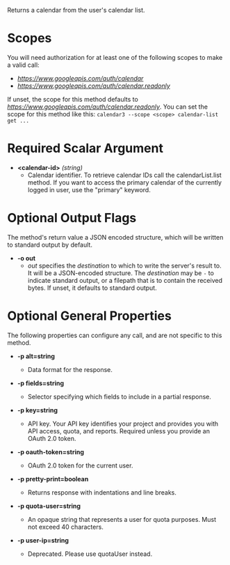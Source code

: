 Returns a calendar from the user&#39;s calendar list.
# Scopes

You will need authorization for at least one of the following scopes to make a valid call:

* *https://www.googleapis.com/auth/calendar*
* *https://www.googleapis.com/auth/calendar.readonly*

If unset, the scope for this method defaults to *https://www.googleapis.com/auth/calendar.readonly*.
You can set the scope for this method like this: `calendar3 --scope <scope> calendar-list get ...`
# Required Scalar Argument
* **&lt;calendar-id&gt;** *(string)*
    - Calendar identifier. To retrieve calendar IDs call the calendarList.list method. If you want to access the primary calendar of the currently logged in user, use the &#34;primary&#34; keyword.

# Optional Output Flags

The method's return value a JSON encoded structure, which will be written to standard output by default.

* **-o out**
    - *out* specifies the *destination* to which to write the server's result to.
      It will be a JSON-encoded structure.
      The *destination* may be `-` to indicate standard output, or a filepath that is to contain the received bytes.
      If unset, it defaults to standard output.
# Optional General Properties

The following properties can configure any call, and are not specific to this method.

* **-p alt=string**
    - Data format for the response.

* **-p fields=string**
    - Selector specifying which fields to include in a partial response.

* **-p key=string**
    - API key. Your API key identifies your project and provides you with API access, quota, and reports. Required unless you provide an OAuth 2.0 token.

* **-p oauth-token=string**
    - OAuth 2.0 token for the current user.

* **-p pretty-print=boolean**
    - Returns response with indentations and line breaks.

* **-p quota-user=string**
    - An opaque string that represents a user for quota purposes. Must not exceed 40 characters.

* **-p user-ip=string**
    - Deprecated. Please use quotaUser instead.
